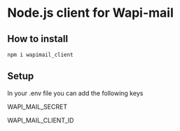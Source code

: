 # Node.js client for Wapi-mail

## How to install
```npm i wapimail_client```

## Setup
In your .env file you can add the following keys

WAPI_MAIL_SECRET

WAPI_MAIL_CLIENT_ID
